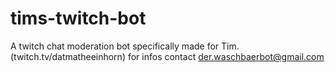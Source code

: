 # tims-twitch-bot

A twitch chat moderation bot specifically made for Tim. (twitch.tv/datmatheeinhorn)
for infos contact der.waschbaerbot@gmail.com
